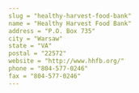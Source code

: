 ```yaml
---
slug = "healthy-harvest-food-bank"
name = "Healthy Harvest Food Bank"
address = "P.O. Box 735"
city = "Warsaw"
state = "VA"
postal = "22572"
website = "http://www.hhfb.org/"
phone = "804-577-0246"
fax = "804-577-0246"
---
```

